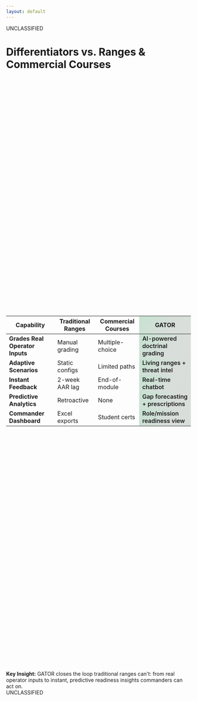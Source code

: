 ```yaml
---
layout: default
---
```


<style src="../style.css"></style>

<style>
/* Highlight the GATOR column (4th column) */
table th:nth-child(4),
table td:nth-child(4) {
  background: linear-gradient(135deg, hsla(142, 67%, 35%, 0.25) 0%, hsla(142, 70%, 10%, 0.15) 60%);
  border-left: 2px solid var(--gator-primary);
  font-weight: 600;
}

/* Make checkmarks in GATOR column green */
table td:nth-child(4) i[data-lucide="check"] {
  stroke: var(--gator-primary) !important;
}

/* Keep X marks red/muted */
table i[data-lucide="x"] {
  stroke: hsl(0, 70%, 50%) !important;
}

/* Keep warning triangles orange */
table i[data-lucide="alert-triangle"] {
  stroke: hsl(30, 90%, 55%) !important;
}
</style>

<div class="classification-header">UNCLASSIFIED</div>

# **Differentiators vs. Ranges & Commercial Courses**

<div class="text-sm" style="display: flex; flex-direction: column; justify-content: center; min-height: 40vh;">

| Capability | Traditional Ranges | Commercial Courses | **GATOR** |
|------------|-------------------|-------------------|-----------|
| **Grades Real Operator Inputs** | <i data-lucide="x" class="lucide-icon-sm"></i> Manual grading | <i data-lucide="x" class="lucide-icon-sm"></i> Multiple-choice | <i data-lucide="check" class="lucide-icon-sm"></i> AI-powered doctrinal grading |
| **Adaptive Scenarios** | <i data-lucide="x" class="lucide-icon-sm"></i> Static configs | <i data-lucide="alert-triangle" class="lucide-icon-sm"></i> Limited paths | <i data-lucide="check" class="lucide-icon-sm"></i> Living ranges + threat intel |
| **Instant Feedback** | <i data-lucide="x" class="lucide-icon-sm"></i> 2-week AAR lag | <i data-lucide="alert-triangle" class="lucide-icon-sm"></i> End-of-module | <i data-lucide="check" class="lucide-icon-sm"></i> Real-time chatbot |
| **Predictive Analytics** | <i data-lucide="x" class="lucide-icon-sm"></i> Retroactive | <i data-lucide="x" class="lucide-icon-sm"></i> None | <i data-lucide="check" class="lucide-icon-sm"></i> Gap forecasting + prescriptions |
| **Commander Dashboard** | <i data-lucide="x" class="lucide-icon-sm"></i> Excel exports | <i data-lucide="x" class="lucide-icon-sm"></i> Student certs | <i data-lucide="check" class="lucide-icon-sm"></i> Role/mission readiness view |

</div>

<div v-click class="highlight mt-2 text-sm" style="margin-top: 1rem;">
<strong>Key Insight:</strong> GATOR closes the loop traditional ranges can't: from real operator inputs to instant, predictive readiness insights commanders can act on.
</div>

<div class="classification-footer">UNCLASSIFIED</div>
